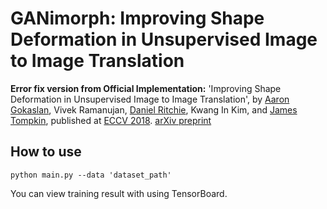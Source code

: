 # GANimorph: Improving Shape Deformation in Unsupervised Image to Image Translation
**Error fix version from Official Implementation:**
'Improving Shape Deformation in Unsupervised Image to Image Translation', by [Aaron Gokaslan](https://skylion007.github.io/), Vivek Ramanujan, [Daniel Ritchie](https://dritchie.github.io/), Kwang In Kim, and [James Tompkin](www.jamestompkin.com), published at [ECCV 2018](https://eccv2018.org/).
[arXiv preprint](http://arxiv.org/abs/1808.04325)

## How to use
```
python main.py --data 'dataset_path'
```

You can view training result with using TensorBoard.
